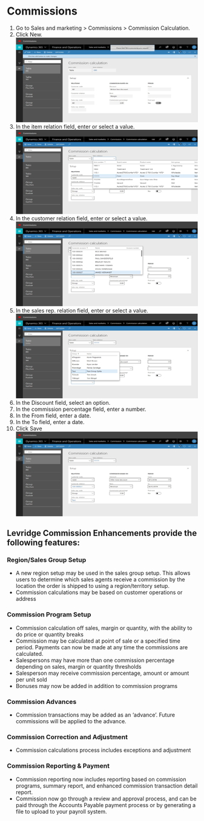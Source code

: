 ﻿# Commissions

1. Go to Sales and marketing > Commissions > Commission Calculation.
2. Click New.
![Commissions2](./assets/images/Commissions/Commissions2.png)
3. In the item relation field, enter or select a value.
![Commissions3](./assets/images/Commissions/Commissions3.png)
4. In the customer relation field, enter or select a value.
![Commissions4](./assets/images/Commissions/Commissions4.png)
5. In the sales rep. relation field, enter or select a value.
![Commissions5](./assets/images/Commissions/Commissions5.png)
6. In the Discount field, select an option.
7. In the commission percentage field, enter a number.
8. In the From field, enter a date.
9. In the To field, enter a date.
10. Click Save
![Commissions10](./assets/images/Commissions/Commissions10.png)

## Levridge Commission Enhancements provide the following features: 

### Region/Sales Group Setup

- A new region setup may be used in the sales group setup.  This allows users to determine which sales agents receive a commission by the location the order is shipped to using a region/territory setup.
- Commission calculations may be based on customer operations or address

### Commission Program Setup

- Commission calculation off sales, margin or quantity, with the ability to do price or quantity breaks
- Commission may be calculated at point of sale or a specified time period.  Payments can now be made at any time the commissions are calculated.
- Salespersons may have more than one commission percentage depending on sales, margin or quantity thresholds
- Salesperson may receive commission percentage, amount or amount per unit sold
- Bonuses may now be added in addition to commission programs

### Commission Advances

- Commission transactions may be added as an ‘advance’.  Future commissions will be applied to the advance.

### Commission Correction and Adjustment

- Commission calculations process includes exceptions and adjustment

### Commission Reporting & Payment

- Commission reporting now includes reporting based on commission programs, summary report, and enhanced commission transaction detail report.
- Commission now go through a review and approval process, and can be paid through the Accounts Payable payment process or by generating a file to upload to your payroll system.
